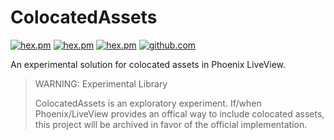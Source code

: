# ColocatedAssets

[![hex.pm](https://img.shields.io/hexpm/l/colocated_assets.svg)](https://hex.pm/packages/colocated_assets)
[![hex.pm](https://img.shields.io/hexpm/v/colocated_assets.svg)](https://hex.pm/packages/colocated_assets)
[![hex.pm](https://img.shields.io/hexpm/dt/colocated_assets.svg)](https://hex.pm/packages/colocated_assets)
[![github.com](https://img.shields.io/github/last-commit/frankdugan3/colocated_assets.svg)](https://github.com/frankdugan3/colocated_assets)

An experimental solution for colocated assets in Phoenix LiveView.

> WARNING: Experimental Library
>
> ColocatedAssets is an exploratory experiment. If/when Phoenix/LiveView provides an offical way to include colocated assets, this project will be archived in favor of the official implementation.
